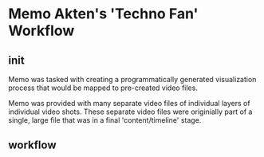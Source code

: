 # Memo Akten's 'Techno Fan' Workflow

## init

Memo was tasked with creating a programmatically generated visualization process that would be mapped to pre-created video files. 

Memo was provided with many separate video files of individual layers of individual video shots. These separate video files were originially part of a single, large file that was in a final 'content/timeline' stage.  

## workflow
    

